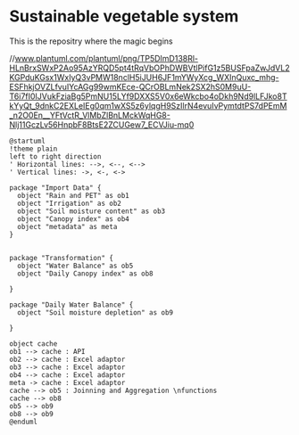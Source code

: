 # Sustainable vegetable system 

This is the repositry where the magic begins

//www.plantuml.com/plantuml/png/TP5DImD138Rl-HLnBrxSWxP2Ao95AzYRQD5pt4tRqVbOPhDWBVtlPifG1z5BUSFpaZwJdVL2KGPduKGsx1WxIyQ3vPMW18nclH5iJUH6JF1mYWyXcg_WXInQuxc_mhg-ESFhkjOVZLfvuIYcAGg99wmKEce-QCrOBLmNek2SX2hS0M9uU-T6i7fI0IJVukFziaBg5PmNU15LYf9DXXS5V0x6eWkcbo4oDkh9Nd9lLFJko8TkYyQt_9dnkC2EXLeIEg0qm1wXS5z6ylqgH9SzIlrN4evuIvPymtdtPS7dPEmM_n2O0En__YFtVctR_VlMbZlBnLMckWqHG8-Nlj11GczLv56HnpbF8BtsE2ZCUGew7_ECVJiu-mq0


```
@startuml
!theme plain
left to right direction
' Horizontal lines: -->, <--, <-->
' Vertical lines: ->, <-, <->

package "Import Data" {
  object "Rain and PET" as ob1
  object "Irrigation" as ob2
  object "Soil moisture content" as ob3
  object "Canopy index" as ob4
  object "metadata" as meta
} 


package "Transformation" {
  object "Water Balance" as ob5
  object "Daily Canopy index" as ob8

}

package "Daily Water Balance" {
  object "Soil moisture depletion" as ob9

}  

object cache
ob1 --> cache : API
ob2 --> cache : Excel adaptor
ob3 --> cache : Excel adaptor
ob4 --> cache : Excel adaptor
meta -> cache : Excel adaptor
cache --> ob5 : Joinning and Aggregation \nfunctions
cache --> ob8 
ob5 --> ob9
ob8 --> ob9
@enduml
```